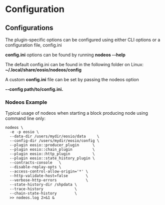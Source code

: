 # Configuration

## Configurations

The plugin-specific options can be configured using either CLI options or a configuration file, config.ini

**config.ini** options can be found by running **nodeos --help**

The default config.ini can be found in the following folder on Linux: **\~/.local/share/eosio/nodeos/config**

A custom **config.ini** file can be set by passing the nodeos option&#x20;

**--config path/to/config.ini.**

### Nodeos Example

&#x20;Typical usage of nodeos when starting a block producing node using command line only:

```
nodeos \
  -e -p eosio \
  --data-dir /users/mydir/eosio/data     \
  --config-dir /users/mydir/eosio/config \
  --plugin eosio::producer_plugin      \
  --plugin eosio::chain_plugin         \
  --plugin eosio::http_plugin          \
  --plugin eosio::state_history_plugin \
  --contracts-console   \
  --disable-replay-opts \
  --access-control-allow-origin='*' \
  --http-validate-host=false        \
  --verbose-http-errors             \
  --state-history-dir /shpdata \
  --trace-history              \
  --chain-state-history        \
  >> nodeos.log 2>&1 &
```
